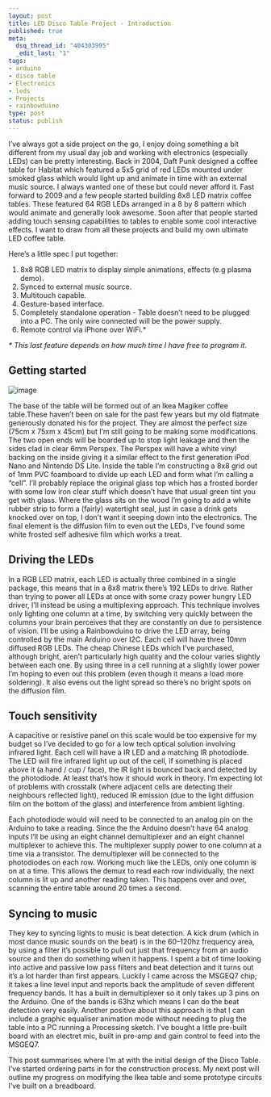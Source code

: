 ```yaml
--- 
layout: post
title: LED Disco Table Project - Introduction
published: true
meta: 
  dsq_thread_id: "404303995"
  _edit_last: "1"
tags: 
- arduino
- disco table
- Electronics
- leds
- Projects
- rainbowduino
type: post
status: publish
---
```

I’ve always got a side project on the go, I enjoy doing something a bit
different from my usual day job and working with electronics (especially
LEDs) can be pretty interesting. Back in 2004, Daft Punk designed a
coffee table for Habitat which featured a 5x5 grid of red LEDs mounted
under smoked glass which would light up and animate in time with an
external music source. I always wanted one of these but could never
afford it. Fast forward to 2009 and a few people started building 8x8
LED matrix coffee tables. These featured 64 RGB LEDs arranged in a 8 by
8 pattern which would animate and generally look awesome. Soon after
that people started adding touch sensing capabilities to tables to
enable some cool interactive effects. I want to draw from all these
projects and build my own ultimate LED coffee table. 

Here’s a little
spec I put together:

1.  8x8 RGB LED matrix to display simple animations, effects (e.g plasma
    demo).
2.  Synced to external music source.
3.  Multitouch capable.
4.  Gesture-based interface.
5.  Completely standalone operation - Table doesn’t need to be plugged
    into a PC. The only wire connected will be the power supply.
6.  Remote control via iPhone over WiFi.\*

*\* This last feature depends on how much time I have free to program
it.*

## Getting started

![image][]

The base of the table will be formed out of an Ikea
Magiker coffee table.These haven’t been on sale for the past few years
but my old flatmate generously donated his for the project. They are
almost the perfect size (75cm x 75xm x 45cm) but I’m still going to be
making some modifications. The two open ends will be boarded up to stop
light leakage and then the sides clad in clear 6mm Perspex. The Perspex
will have a white vinyl backing on the inside giving it a similar effect
to the first generation iPod Nano and Nintendo DS Lite. Inside the table
I’m constructing a 8x8 grid out of 1mm PVC foamboard to divide up each
LED and form what I’m calling a “cell”. I’ll probably replace the
original glass top which has a frosted border with some low iron clear
stuff which doesn’t have that usual green tint you get with glass. Where
the glass sits on the wood I’m going to add a white rubber strip to form
a (fairly) watertight seal, just in case a drink gets knocked over on
top, I don’t want it seeping down into the electronics. The final
element is the diffusion film to even out the LEDs, I’ve found some
white frosted self adhesive film which works a treat.

## Driving the LEDs

In a RGB LED matrix, each LED is actually three combined in a single
package, this means that in a 8x8 matrix there’s 192 LEDs to drive.
Rather than trying to power all LEDs at once with some crazy power
hungry LED driver, I’ll instead be using a multiplexing approach. This
technique involves only lighting one column at a time, by switching very
quickly between the columns your brain perceives that they are
constantly on due to persistence of vision. I’ll be using a Rainbowduino
to drive the LED array, being controlled by the main Arduino over I2C.
Each cell will have three 10mm diffused RGB LEDs. The cheap Chinese LEDs
which I’ve purchased, although bright, aren’t particularly high quality
and the colour varies slightly between each one. By using three in a
cell running at a slightly lower power I’m hoping to even out this
problem (even though it means a load more soldering). It also evens out
the light spread so there’s no bright spots on the diffusion film.

## Touch sensitivity

A capacitive or resistive panel on this scale would be too expensive for
my budget so I’ve decided to go for a low tech optical solution
involving infrared light. Each cell will have a IR LED and a matching IR
photodiode. The LED will fire infrared light up out of the cell, if
something is placed above it (a hand / cup / face), the IR light is
bounced back and detected by the photodiode. At least that’s how it
should work in theory. I’m expecting lot of problems with crosstalk
(where adjacent cells are detecting their neighbours reflected light),
reduced IR emission (due to the light diffusion film on the bottom of
the glass) and interference from ambient lighting. 

Each photodiode would
will need to be connected to an analog pin on the Arduino to take a
reading. Since the the Arduino doesn’t have 64 analog inputs I’ll be
using an eight channel demultiplexer and an eight channel multiplexer to
achieve this. The multiplexer supply power to one column at a time via a
transistor. The demultiplexer will be connected to the photodiodes on
each row. Working much like the LEDs, only one column is on at a time.
This allows the demux to read each row individually, the next column is
lit up and another reading taken. This happens over and over, scanning
the entire table around 20 times a second.

## Syncing to music

They key to syncing lights to music is beat detection. A kick drum
(which in most dance music sounds on the beat) is in the 60–120hz
frequency area, by using a filter it’s possible to pull out just that
frequency from an audio source and then do something when it happens. I
spent a bit of time looking into active and passive low pass filters and
beat detection and it turns out it’s a lot harder than first appears.
Luckily I came across the MSGEQ7 chip; it takes a line level input and
reports back the amplitude of seven different frequency bands. It has a
built in demultiplexer so it only takes up 3 pins on the Arduino. One of
the bands is 63hz which means I can do the beat detection very easily.
Another positive about this approach is that I can include a graphic
equaliser animation mode without needing to plug the table into a PC
running a Processing sketch. I’ve bought a little pre-built board with
an electret mic, built in pre-amp and gain control to feed into the
MSGEQ7. 

This post summarises where I’m at with the initial design of the
Disco Table. I’ve started ordering parts in for the construction
process. My next post will outline my progress on modifying the Ikea
table and some prototype circuits I’ve built on a breadboard.

  [image]: http://jamesmoss.co.uk/wp-content/uploads/2011/05/45352442-300x224.jpg "Magiker Coffee Table"